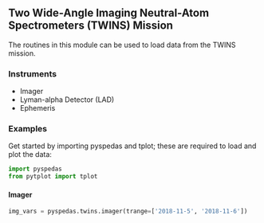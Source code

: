 
## Two Wide-Angle Imaging Neutral-Atom Spectrometers (TWINS) Mission
The routines in this module can be used to load data from the TWINS mission. 

### Instruments
- Imager
- Lyman-alpha Detector (LAD)
- Ephemeris

### Examples
Get started by importing pyspedas and tplot; these are required to load and plot the data:

```python
import pyspedas
from pytplot import tplot
```

#### Imager

```python
img_vars = pyspedas.twins.imager(trange=['2018-11-5', '2018-11-6'])
```


